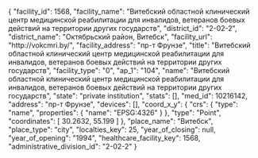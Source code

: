 {
    "facility_id": 1568,
    "facility_name": "Витебский областной клинический центр медицинской реабилитации для инвалидов, ветеранов боевых действий на территории других государств",
    "district_id": "2-02-2",
    "district_name": "Октябрьский район, Витебск",
    "facility_url": "http:\/\/vokcmri.by\/",
    "facility_address": "пр-т Фрунзе",
    "title": "Витебский областной клинический центр медицинской реабилитации для инвалидов, ветеранов боевых действий на территории других государств",
    "facility_type": "0",
    "ap_1": "104",
    "name": "Витебский областной клинический центр медицинской реабилитации для инвалидов, ветеранов боевых действий на территории других государств",
    "state": "private institution",
    "stats": [],
    "med_id": 10216142,
    "address": "пр-т Фрунзе",
    "devices": [],
    "coord_x_y": {
        "crs": {
            "type": "name",
            "properties": {
                "name": "EPSG:4326"
            }
        },
        "type": "Point",
        "coordinates": [
            30.2632,
            55.199
        ]
    },
    "place_name": "Витебск",
    "place_type": "city",
    "localties_key": 25,
    "year_of_closing": null,
    "year_of_opening": "1994",
    "healthcare_facility_key": 1568,
    "administrative_division_id": "2-02-2"
}